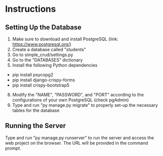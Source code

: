 # Instructions

## Setting Up the Database
1. Make sure to download and install PostgreSQL (link: https://www.postgresql.org/)
2. Create a database called "students" 
3. Go to simple_crud/settings.py
4. Go to the "DATABASES" dictionary 
5. Install the following Python dependencies
* pip install psycopg2
* pip install django-crispy-forms
* pip install crispy-bootstrap5
8. Modify the "NAME", "PASSWORD", and "PORT" according to the configurations of your own PostgreSQL (check pgAdmin)
9. Type and run "py manage.py migrate" to properly set-up the necessary tables for the database 

## Running the Server 

Type and run "py manage.py runserver" to run the server and access the web project on the browser. The URL will be provided in the command prompt.

